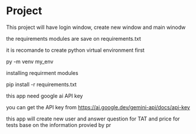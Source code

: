 # Project

This project will have login window, create new window and main winodw

the requirements modules are save on requirements.txt

it is recomande to create python virtual environment first

py -m venv my_env

installing requirment modules

pip install -r requirements.txt

this app need google ai API key

you can get the API key from https://ai.google.dev/gemini-api/docs/api-key

this app will create new user and answer question for TAT and price for tests base on the information provied by pr
